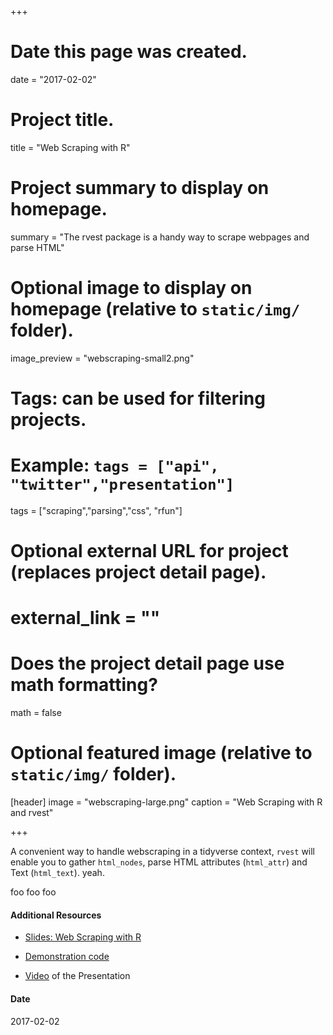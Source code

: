 +++
# Date this page was created.
date = "2017-02-02"

# Project title.
title = "Web Scraping with R"

# Project summary to display on homepage.
summary = "The rvest package is a handy way to scrape webpages and parse HTML"

# Optional image to display on homepage (relative to `static/img/` folder).
image_preview = "webscraping-small2.png"

# Tags: can be used for filtering projects.
# Example: `tags = ["api", "twitter","presentation"]`
tags = ["scraping","parsing","css", "rfun"]

# Optional external URL for project (replaces project detail page).
# external_link = ""

# Does the project detail page use math formatting?
math = false

# Optional featured image (relative to `static/img/` folder).
[header]
image = "webscraping-large.png"
caption = "Web Scraping with R and rvest"

+++

A convenient way to handle webscraping in a tidyverse context, `rvest` will enable you to gather `html_nodes`, 
parse HTML attributes (`html_attr`) and Text (`html_text`). yeah.

foo foo foo

#### Additional Resources

- [Slides:  Web Scraping with R](/project/custom/rfun-scrape/slides.html) 

- [Demonstration code](https://libjohn.github.io/rfun-scrape/rvest_demo.nb.html)

- [Video](https://warpwire.duke.edu/w/xY4BAA/) of the Presentation

#### Date
2017-02-02